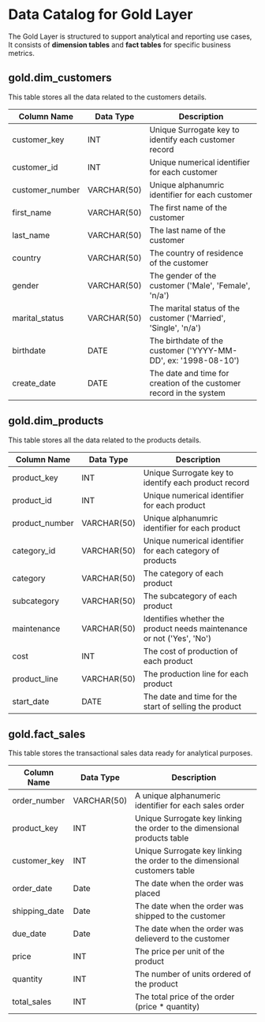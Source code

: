 # Data Catalog for Gold Layer
The Gold Layer is structured to support analytical and reporting use cases, It consists of **dimension tables** and **fact tables** for specific business metrics.

## **gold.dim_customers**
This table stores all the data related to the customers details.

| Column Name     | Data Type   | Description                                                                  |
|-----------------|-------------|------------------------------------------------------------------------------|
| customer_key    | INT         | Unique Surrogate key to identify each customer record                        |
| customer_id     | INT         | Unique numerical identifier for each customer                                |
| customer_number | VARCHAR(50) | Unique alphanumric identifier for each customer                              |
| first_name      | VARCHAR(50) | The first name of the customer                                               |
| last_name       | VARCHAR(50) | The last name of the customer                                                |
| country         | VARCHAR(50) | The country of residence of the customer                                     |
| gender          | VARCHAR(50) | The gender of the customer ('Male', 'Female', 'n/a')                         |
| marital_status  | VARCHAR(50) | The marital status of the customer ('Married', 'Single', 'n/a')              |
| birthdate       | DATE        | The birthdate of the customer ('YYYY-MM-DD', ex: '1998-08-10')               |
| create_date     | DATE        | The date and time for creation of the customer record in the system          |

## **gold.dim_products**
This table stores all the data related to the products details.

| Column Name     | Data Type   | Description                                                                  |
|-----------------|-------------|------------------------------------------------------------------------------|
| product_key     | INT         | Unique Surrogate key to identify each product record                         |
| product_id      | INT         | Unique numerical identifier for each product                                 |
| product_number  | VARCHAR(50) | Unique alphanumric identifier for each product                               |
| category_id     | VARCHAR(50) | Unique numerical identifier for each category of products                    |
| category        | VARCHAR(50) | The category of each product                                                 |
| subcategory     | VARCHAR(50) | The subcategory of each product                                              |
| maintenance     | VARCHAR(50) | Identifies whether the product needs maintenance or not ('Yes', 'No')        |
| cost            | INT         | The cost of production of each product                                       |
| product_line    | VARCHAR(50) | The production line for each product                                         |
| start_date      | DATE        | The date and time for the start of selling the product                       |

## **gold.fact_sales**
This table stores the  transactional sales data ready for analytical purposes.

| Column Name     | Data Type   | Description                                                                  |
|-----------------|-------------|------------------------------------------------------------------------------|
| order_number    | VARCHAR(50) | A unique alphanumeric identifier for each sales order                        |
| product_key     | INT         | Unique Surrogate key linking the order to the dimensional products table     |
| customer_key    | INT         | Unique Surrogate key linking the order to the dimensional customers table    |
| order_date      | Date        | The date when the order was placed                                           |
| shipping_date   | Date        | The date when the order was shipped to the customer                          |
| due_date        | Date        | The date when the order was delieverd to the customer                        |
| price           | INT         | The price per unit of the product                                            |
| quantity        | INT         | The number of units ordered of the product                                   |
| total_sales     | INT         | The total price of the order (price * quantity)                              |

